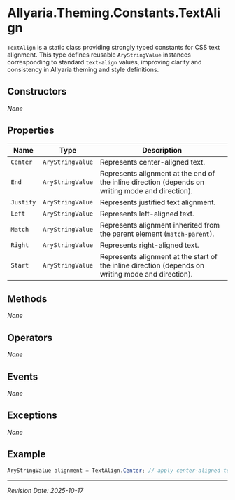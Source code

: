 ﻿# Allyaria.Theming.Constants.TextAlign

`TextAlign` is a static class providing strongly typed constants for CSS text alignment. This type defines reusable
`AryStringValue` instances corresponding to standard `text-align` values, improving clarity and consistency in Allyaria
theming and style definitions.

## Constructors

*None*

## Properties

| Name      | Type             | Description                                                                                        |
|-----------|------------------|----------------------------------------------------------------------------------------------------|
| `Center`  | `AryStringValue` | Represents center-aligned text.                                                                    |
| `End`     | `AryStringValue` | Represents alignment at the end of the inline direction (depends on writing mode and direction).   |
| `Justify` | `AryStringValue` | Represents justified text alignment.                                                               |
| `Left`    | `AryStringValue` | Represents left-aligned text.                                                                      |
| `Match`   | `AryStringValue` | Represents alignment inherited from the parent element (`match-parent`).                           |
| `Right`   | `AryStringValue` | Represents right-aligned text.                                                                     |
| `Start`   | `AryStringValue` | Represents alignment at the start of the inline direction (depends on writing mode and direction). |

## Methods

*None*

## Operators

*None*

## Events

*None*

## Exceptions

*None*

## Example

```csharp
AryStringValue alignment = TextAlign.Center; // apply center-aligned text styling
```

---

*Revision Date: 2025-10-17*
